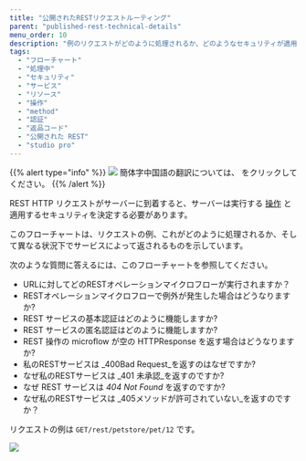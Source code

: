 ```yaml
---
title: "公開されたRESTリクエストルーティング"
parent: "published-rest-technical-details"
menu_order: 10
description: "例のリクエストがどのように処理されるか、どのようなセキュリティが適用されるか、サービスによって何が返されるかを示すフローチャート。"
tags:
  - "フローチャート"
  - "処理中"
  - "セキュリティ"
  - "サービス"
  - "リソース"
  - "操作"
  - "method"
  - "認証"
  - "返品コード"
  - "公開された REST"
  - "studio pro"
---
```


{{% alert type="info" %}}
<img src="attachments/chinese-translation/china.png" style="display: inline-block; margin: 0" /> 簡体字中国語の翻訳については、 [<unk> <unk> <unk>](https://cdn.mendix.tencent-cloud.com/documentation/refguide8/published-rest-routing.pdf) をクリックしてください。
{{% /alert %}}

REST HTTP リクエストがサーバーに到着すると、サーバーは実行する [操作](published-rest-operation) と適用するセキュリティを決定する必要があります。

このフローチャートは、リクエストの例、これがどのように処理されるか、そして異なる状況下でサービスによって返されるものを示しています。

次のような質問に答えるには、このフローチャートを参照してください。

* URLに対してどのRESTオペレーションマイクロフローが実行されますか？
* RESTオペレーションマイクロフローで例外が発生した場合はどうなりますか?
* REST サービスの基本認証はどのように機能しますか?
* REST サービスの匿名認証はどのように機能しますか?
* REST 操作の microflow が空の HTTPResponse を返す場合はどうなりますか?
* 私のRESTサービスは _400Bad Request_を返すのはなぜですか?
* なぜ私のRESTサービスは _401 未承認_を返すのですか?
* なぜ REST サービスは _404 Not Found_ を返すのですか?
* なぜ私のRESTサービスは _405メソッドが許可されていない_を返すのですか？

リクエストの例は `GET/rest/petstore/pet/12` です。

![](attachments/published-rest-service/determine-operation.png)
